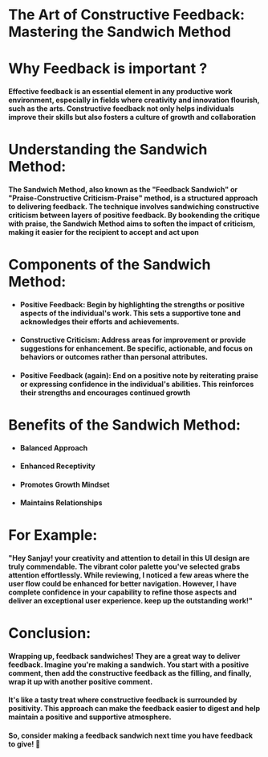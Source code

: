 # **The Art of Constructive Feedback: Mastering the Sandwich Method**

# **Why Feedback is important ?**
#### Effective feedback is an essential element in any productive work environment, especially in fields where creativity and innovation flourish, such as the arts. Constructive feedback not only helps individuals improve their skills but also fosters a culture of growth and collaboration

# **Understanding the Sandwich Method:**
#### The Sandwich Method, also known as the "Feedback Sandwich" or "Praise-Constructive Criticism-Praise" method, is a structured approach to delivering feedback. The technique involves sandwiching constructive criticism between layers of positive feedback. By bookending the critique with praise, the Sandwich Method aims to soften the impact of criticism, making it easier for the recipient to accept and act upon

# **Components of the Sandwich Method:**

- #### **Positive Feedback:** Begin by highlighting the strengths or positive aspects of the individual's work. This sets a supportive tone and acknowledges their efforts and achievements.
- #### **Constructive Criticism:** Address areas for improvement or provide suggestions for enhancement. Be specific, actionable, and focus on behaviors or outcomes rather than personal attributes.
- #### **Positive Feedback (again):** End on a positive note by reiterating praise or expressing confidence in the individual's abilities. This reinforces their strengths and encourages continued growth

# **Benefits of the Sandwich Method:**
- #### Balanced Approach
- #### Enhanced Receptivity
- #### Promotes Growth Mindset
- #### Maintains Relationships

# **For Example:**

#### "Hey Sanjay! your creativity and attention to detail in this UI design are truly commendable. The vibrant color palette you've selected grabs attention effortlessly. While reviewing, I noticed a few areas where the user flow could be enhanced for better navigation. However, I have complete confidence in your capability to refine those aspects and deliver an exceptional user experience. keep up the outstanding work!"

# **Conclusion:**
#### Wrapping up, feedback sandwiches! They are a great way to deliver feedback. Imagine you're making a sandwich. You start with a positive comment, then add the constructive feedback as the filling, and finally, wrap it up with another positive comment.
#### It's like a tasty treat where constructive feedback is surrounded by positivity. This approach can make the feedback easier to digest and help maintain a positive and supportive atmosphere.
#### So, consider making a feedback sandwich next time you have feedback to give! 🥪
